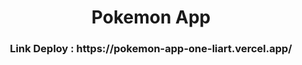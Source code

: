 <h1 align="center">Pokemon App</h1>
<h3 align="center">Link Deploy : https://pokemon-app-one-liart.vercel.app/</h3>